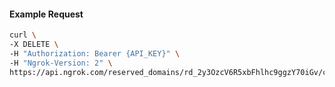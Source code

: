 <!-- Code generated for API Clients. DO NOT EDIT. -->

#### Example Request

```bash
curl \
-X DELETE \
-H "Authorization: Bearer {API_KEY}" \
-H "Ngrok-Version: 2" \
https://api.ngrok.com/reserved_domains/rd_2y3OzcV6R5xbFhlhc9ggzY70iGv/certificate_management_policy
```
